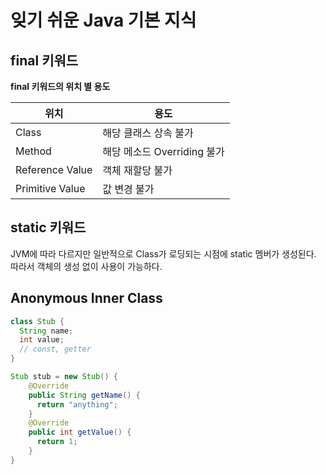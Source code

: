 # 잊기 쉬운 Java 기본 지식

## final 키워드

**final 키워드의 위치 별 용도**

|위치|용도|
|--|--|
|Class|해당 클래스 상속 불가|
|Method|해당 메소드 Overriding 불가|
|Reference Value|객체 재할당 불가|
|Primitive Value|값 변경 불가|

## static 키워드

JVM에 따라 다르지만 일반적으로 Class가 로딩되는 시점에 static 멤버가 생성된다. 따라서 객체의 생성 없이 사용이 가능하다.

## Anonymous Inner Class

```java
class Stub {
  String name;
  int value;
  // const, getter
}
```

```java
Stub stub = new Stub() {
    @Override
    public String getName() {
      return "anything";
    }
    @Override
    public int getValue() {
      return 1;
    }
}
```